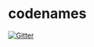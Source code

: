 # codenames

[![Gitter](https://badges.gitter.im/commonsense/codenames.svg)](https://gitter.im/commonsense/codenames?utm_source=badge&utm_medium=badge&utm_campaign=pr-badge&utm_content=badge)